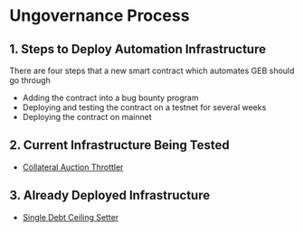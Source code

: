 # Ungovernance Process

## 1. Steps to Deploy Automation Infrastructure

There are four steps that a new smart contract which automates GEB should go through

* Adding the contract into a bug bounty program
* Deploying and testing the contract on a testnet for several weeks
* Deploying the contract on mainnet

## 2. Current Infrastructure Being Tested

* [Collateral Auction Throttler](https://github.com/reflexer-labs/geb-collateral-auction-throttler/blob/master/src/CollateralAuctionThrottler.sol)

## 3. Already Deployed Infrastructure

* [Single Debt Ceiling Setter](https://github.com/reflexer-labs/geb-debt-ceiling-setter/blob/master/src/SingleSpotDebtCeilingSetter.sol)

